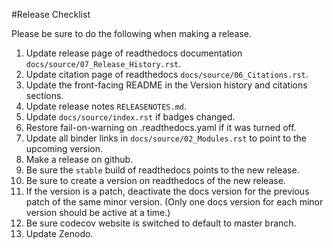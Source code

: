 #Release Checklist

Please be sure to do the following when making a release.

1. Update release page of readthedocs documentation `docs/source/07_Release_History.rst`.
2. Update citation page of readthedocs `docs/source/06_Citations.rst`.
3. Update the front-facing README in the Version history and citations sections.
5. Update release notes `RELEASENOTES.md`.
6. Update `docs/source/index.rst` if badges changed.
7. Restore fail-on-warning on .readthedocs.yaml if it was turned off.
8. Update all binder links in `docs/source/02_Modules.rst` to point to the upcoming version.
9. Make a release on github.
10. Be sure the `stable` build of readthedocs points to the new release.
11. Be sure to create a version on readthedocs of the new release. 
12. If the version is a patch, deactivate the docs version for the previous patch of the same minor version. (Only one docs version for each minor version should be active at a time.)
13. Be sure codecov website is switched to default to master branch.
14. Update Zenodo.
